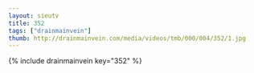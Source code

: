 ```yaml
--- 
layout: sieutv
title: 352
tags: ["drainmainvein"]
thumb: http://drainmainvein.com/media/videos/tmb/000/004/352/1.jpg
---
```

{% include drainmainvein key="352" %} 
